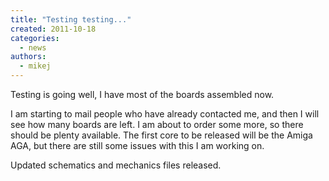 ```yaml
---
title: "Testing testing..."
created: 2011-10-18
categories: 
  - news
authors: 
  - mikej
---
```


Testing is going well, I have most of the boards assembled now.

I am starting to mail people who have already contacted me, and then I will see how many boards are left. I am about to order some more, so there should be plenty available. The first core to be released will be the Amiga AGA, but there are still some issues with this I am working on.

Updated schematics and mechanics files released.
